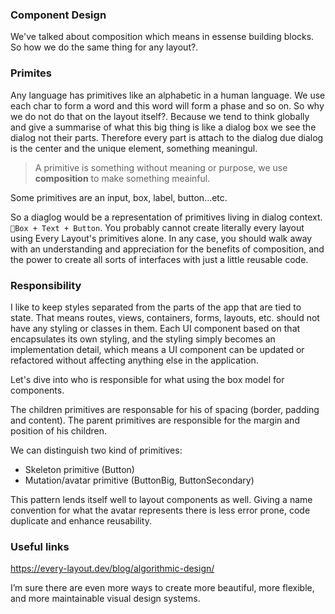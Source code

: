 ### Component Design

We've talked about composition which means in essense building blocks. So how we do the same thing for any layout?.

### Primites

Any language has primitives like an alphabetic in a human language. We use each char to form a word and this word will form a phase and so on. So why we do not do that on the layout itself?. Because we tend to think globally and give a summarise of what this big thing is like a dialog box we see the dialog not their parts. Therefore every part is attach to the dialog due dialog is the center and the unique element, something meaningul.

> A primitive is something without meaning or purpose, we use **composition** to make something meainful.

Some primitives are an input, box, label, button...etc.

So a diaglog would be a representation of primitives living in dialog context. `Box + Text + Button`. You probably cannot create literally every layout using Every Layout's primitives alone. In any case, you should walk away with an understanding and appreciation for the benefits of composition, and the power to create all sorts of interfaces with just a little reusable code.

### Responsibility

I like to keep styles separated from the parts of the app that are tied to state. That means routes, views, containers, forms, layouts, etc. should not have any styling or classes in them. Each UI component based on that encapsulates its own styling, and the styling simply becomes an implementation detail, which means a UI component can be updated or refactored without affecting anything else in the application.

Let's dive into who is responsible for what using the box model for components.

The children primitives are responsable for his of spacing (border, padding and content).
The parent primitives are responsible for the margin and position of his children.

We can distinguish two kind of primitives:

- Skeleton primitive (Button)
- Mutation/avatar primitive (ButtonBig, ButtonSecondary)

This pattern lends itself well to layout components as well. Giving a name convention for what the avatar represents there is less error prone, code duplicate and enhance reusability.

### Useful links

https://every-layout.dev/blog/algorithmic-design/

I’m sure there are even more ways to create more beautiful, more flexible, and more maintainable visual design systems.
